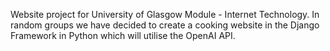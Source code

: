 Website project for University of Glasgow Module - Internet Technology.
In random groups we have decided to create a cooking website in the Django Framework in Python which will utilise the OpenAI API.
